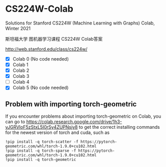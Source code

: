# CS224W-Colab
Solutions for Stanford CS224W (Machine Learning with Graphs) Colab, Winter 2021

斯坦福大学 图机器学习课程 CS224W Colab答案

http://web.stanford.edu/class/cs224w/

- [x] Colab 0 (No code needed)
- [x] Colab 1
- [x] Colab 2
- [x] Colab 3
- [ ] Colab 4
- [x] Colab 5 (No code needed)

## Problem with importing torch-geometric
If you encounter problems about importing torch-geometric on Colab, you can go to https://colab.research.google.com/drive/1h3-vJGRVloF5zStxL5I0rSy4ZUPNsjy8 to get the correct installing commands for the newest version of torch and cuda, such as 
```
!pip install -q torch-scatter -f https://pytorch-geometric.com/whl/torch-1.9.0+cu102.html
!pip install -q torch-sparse -f https://pytorch-geometric.com/whl/torch-1.9.0+cu102.html
!pip install -q torch-geometric
```
